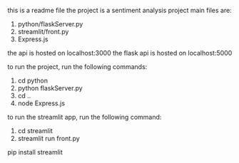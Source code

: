 this is a readme file
the project is a sentiment analysis project
main files are:
1. python/flaskServer.py
2. streamlit/front.py
3. Express.js


the api is hosted on localhost:3000
the flask api is hosted on localhost:5000


to run the project, run the following commands:
1. cd python
2. python flaskServer.py
3. cd ..
4. node Express.js

to run the streamlit app, run the following command:
1. cd streamlit
2. streamlit run front.py

pip install streamlit



